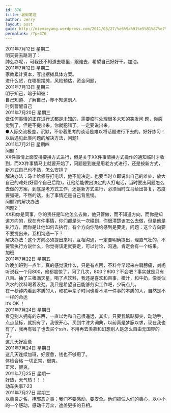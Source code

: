 ```yaml
---
id: 376
title: 暑假笔迹
author: Jerry
layout: post
guid: http://miemieyang.wordpress.com/2011/08/27/%e6%9a%91%e5%81%87%e7%ac%94%e8%bf%b9
permalink: /?p=376
---
```

2011年7月12日 星期二  
明天要去路测了：  
肿么办呢，，可我还不知道去哪里，跟谁去，希望自己好好干。加油。  
2011年7月12日 星期二  
家教累计资本，写出摆摊具体方案。  
进什么货，在哪里摆摊，风险预估，资金问题，  
2011年7月13日 星期三  
明于知己，暗于知彼：  
自己知道、了解自己，却不知道别人  
时刻警醒自己  
2011年7月20日 星期三  
做任何事情的正在进行式都是未知的，需要临时处理很多未知的突发问 题，你感觉到了，但是不提出来，你就犯错了。一定要说出来。  
●人际交流极差，沉默，不带着思考的谈话是难以将话题进行下去的。好好练习！  
以后遇见此类问题的解决方法，问题1  
2011年7月21日 星期四  
问题：  
XX件事情上面安排要换方式进行，但是关于XX件事情换方式操作的通知临时才收到，而XX件事情马上就要开始了，问题是到底是用老方式进行，还是按新方式，新方式自己也不熟，怎么安排？  
解决办法：马上给领导打电话，他不能决定，也要当时立即说出自己的难处，放大自己的难处(好留个自己后路)，让他给能做出决定的人打电话，当时要出问题怎么去做的方案，到底是老方式工作，还是新方式进行，必须当时立马给出答复，态度要强硬，不然的话，出了事情还是自己背黑锅。  
问题2的解决办法  
问题2：  
XX和你是同事，你的责任是叫他怎么去做，他只管做，而不知道方向，而你是知道方向的，现在有件事情，你们都是头一次碰到，你很清楚该怎么去做，但是他是执行方，而你是让他如何去执行。有个方向你隐约感到是要走，问题：这个方向要不要提出来，互相沟通一下？  
解决办法：这个方向必须提出来吗，互相沟通，一定要明确提出，理直气壮的，不要管执行方说什么，你觉得该走就要走，可以讨论，沟通，肯定会有一个结果。  
加班  
2011年7月22日 星期五  
昨晚加班到一点半，真的感觉没什么，只是有点困，不料今早起来左肩膀痛，刘杨听说我一个月800，他都震惊了，问了几次，800？800？不会吧？事实就是只有八百。抽了三根满天星，喝了点饮料，我还是喜欢和百事，橙汁，和牛奶，像类似汽水的饮料喝着没劲。我只是希望自己能够务实工作吧，少玩点儿。  
在一秒钟内看到本质的人，和花半辈子时间也看不清一件事的本质的人，自然是不一样的命运  
It&#8217;s OK ！  
2011年7月24日 星期日  
看见别人拥有的东西，一直以为和自己很遥远，其实，只要我踮踮脚尖，动动手，点点鼠标，就拥有了，我很开心，买到牛津大词典，以前真是梦寐以求，现在我也有了，我再有钱了也去买个ssh，不用再去羡慕和幻想别人是怎么自由无国界的了。  
这几天好疲惫  
2011年7月24日 星期日  
这几天连续加班，好疲惫，钱也不够用了。  
体检合格 一切正常，很爽。  
正常，很爽。  
2011年7月25日 星期一  
好热，天气热！！！  
动车失事7·23  
2011年7月27日 星期三  
以善良之名，掩邪恶之事；我们不要感动，要安全。他们抓住人们的善心，以小小的一个感动，感动千万众，遮盖更多的丑相。
